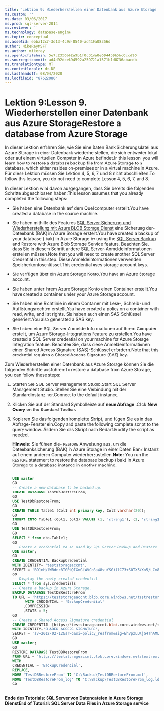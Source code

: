 ```yaml
---
title: 'Lektion 9: Wiederherstellen einer Datenbank aus Azure Storage | Microsoft-Dokumentation'
ms.custom: ''
ms.date: 03/06/2017
ms.prod: sql-server-2014
ms.reviewer: ''
ms.technology: database-engine
ms.topic: conceptual
ms.assetid: ebba12c7-3d13-4c9d-8540-ad410a08356d
author: MikeRayMSFT
ms.author: mikeray
ms.openlocfilehash: 5e7c2350bb2a9b1f8c31da8e094459b5bc8ccd90
ms.sourcegitcommit: ad4d92dce894592a259721a1571b1d8736abacdb
ms.translationtype: MT
ms.contentlocale: de-DE
ms.lasthandoff: 08/04/2020
ms.locfileid: "87622080"
---
```

# <a name="lesson-9-restore-a-database-from-azure-storage"></a><span data-ttu-id="2ce44-103">Lektion 9:</span><span class="sxs-lookup"><span data-stu-id="2ce44-103">Lesson 9.</span></span> <span data-ttu-id="2ce44-104">Wiederherstellen einer Datenbank aus Azure Storage</span><span class="sxs-lookup"><span data-stu-id="2ce44-104">Restore a database from Azure Storage</span></span>
  <span data-ttu-id="2ce44-105">In dieser Lektion erfahren Sie, wie Sie eine Daten Bank Sicherungsdatei aus Azure Storage in einer Datenbank wiederherstellen, die sich entweder lokal oder auf einem virtuellen Computer in Azure befindet.</span><span class="sxs-lookup"><span data-stu-id="2ce44-105">In this lesson, you will learn how to restore a database backup file from Azure Storage to a database, which either resides on-premises or in a virtual machine in Azure.</span></span> <span data-ttu-id="2ce44-106">Für diese Lektion müssen Sie Lektion 4, 5, 6, 7 und 8 nicht abschließen.</span><span class="sxs-lookup"><span data-stu-id="2ce44-106">To follow this lesson, you do not need to complete Lesson 4, 5, 6, 7, and 8.</span></span>  
  
 <span data-ttu-id="2ce44-107">In dieser Lektion wird davon ausgegangen, dass Sie bereits die folgenden Schritte abgeschlossen haben:</span><span class="sxs-lookup"><span data-stu-id="2ce44-107">This lesson assumes that you already completed the following steps:</span></span>  
  
-   <span data-ttu-id="2ce44-108">Sie haben eine Datenbank auf dem Quellcomputer erstellt.</span><span class="sxs-lookup"><span data-stu-id="2ce44-108">You have created a database in the source machine.</span></span>  
  
-   <span data-ttu-id="2ce44-109">Sie haben mithilfe des Features [SQL Server Sicherung und Wiederherstellung mit Azure BLOB Storage Dienst](backup-restore/sql-server-backup-and-restore-with-microsoft-azure-blob-storage-service.md) eine Sicherung der-Datenbank (BAK) in Azure Storage erstellt.</span><span class="sxs-lookup"><span data-stu-id="2ce44-109">You have created a backup of your database (.bak) in Azure Storage by using the [SQL Server Backup and Restore with Azure Blob Storage Service](backup-restore/sql-server-backup-and-restore-with-microsoft-azure-blob-storage-service.md) feature.</span></span> <span data-ttu-id="2ce44-110">Beachten Sie, dass Sie in diesem Schritt andere SQL Server-Anmeldeinformationen erstellen müssen.</span><span class="sxs-lookup"><span data-stu-id="2ce44-110">Note that you will need to create another SQL Server Credential in this step.</span></span> <span data-ttu-id="2ce44-111">Diese Anmeldeinformationen verwenden Speicherkontoschlüssel.</span><span class="sxs-lookup"><span data-stu-id="2ce44-111">This credential uses storage account keys.</span></span>  
  
-   <span data-ttu-id="2ce44-112">Sie verfügen über ein Azure Storage Konto.</span><span class="sxs-lookup"><span data-stu-id="2ce44-112">You have an Azure Storage account.</span></span>  
  
-   <span data-ttu-id="2ce44-113">Sie haben unter Ihrem Azure Storage Konto einen Container erstellt.</span><span class="sxs-lookup"><span data-stu-id="2ce44-113">You have created a container under your Azure Storage account.</span></span>  
  
-   <span data-ttu-id="2ce44-114">Sie haben eine Richtlinie in einem Container mit Lese-, Schreib- und Auflistungsrechten erstellt.</span><span class="sxs-lookup"><span data-stu-id="2ce44-114">You have created a policy on a container with read, write, and list rights.</span></span> <span data-ttu-id="2ce44-115">Sie haben auch einen SAS-Schlüssel generiert.</span><span class="sxs-lookup"><span data-stu-id="2ce44-115">You also generated a SAS key.</span></span>  
  
-   <span data-ttu-id="2ce44-116">Sie haben eine SQL Server Anmelde Informationen auf Ihrem Computer erstellt, um Azure Storage-Integrations Feature zu erstellen.</span><span class="sxs-lookup"><span data-stu-id="2ce44-116">You have created a SQL Server credential on your machine for Azure Storage Integration feature.</span></span> <span data-ttu-id="2ce44-117">Beachten Sie, dass diese Anmeldeinformationen einen Shared Access Signature (SAS)-Schlüssel erfordern.</span><span class="sxs-lookup"><span data-stu-id="2ce44-117">Note that this credential requires a Shared Access Signature (SAS) key.</span></span>  
  
 <span data-ttu-id="2ce44-118">Zum Wiederherstellen einer Datenbank aus Azure Storage können Sie die folgenden Schritte ausführen:</span><span class="sxs-lookup"><span data-stu-id="2ce44-118">To restore a database from Azure Storage, you can follow these steps:</span></span>  
  
1.  <span data-ttu-id="2ce44-119">Starten Sie SQL Server Management Studio.</span><span class="sxs-lookup"><span data-stu-id="2ce44-119">Start SQL Server Management Studio.</span></span> <span data-ttu-id="2ce44-120">Stellen Sie eine Verbindung mit der Standardinstanz her.</span><span class="sxs-lookup"><span data-stu-id="2ce44-120">Connect to the default instance.</span></span>  
  
2.  <span data-ttu-id="2ce44-121">Klicken Sie auf der Standard Symbolleiste auf **neue Abfrage** .</span><span class="sxs-lookup"><span data-stu-id="2ce44-121">Click **New Query** on the Standard Toolbar.</span></span>  
  
3.  <span data-ttu-id="2ce44-122">Kopieren Sie das folgenden komplette Skript, und fügen Sie es in das Abfrage-Fenster ein.</span><span class="sxs-lookup"><span data-stu-id="2ce44-122">Copy and paste the following complete script to the query window.</span></span> <span data-ttu-id="2ce44-123">Ändern Sie das Skript nach Bedarf.</span><span class="sxs-lookup"><span data-stu-id="2ce44-123">Modify the script as needed.</span></span>  
  
     <span data-ttu-id="2ce44-124">**Hinweis:** Sie führen die- `RESTORE` Anweisung aus, um die Datenbanksicherung (BAK) in Azure Storage in einer Daten Bank Instanz auf einem anderen Computer wiederherzustellen.</span><span class="sxs-lookup"><span data-stu-id="2ce44-124">**Note:** You run the `RESTORE` statement to restore the database backup (.bak) in Azure Storage to a database instance in another machine.</span></span>  
  
    ```sql  
  
    USE master   
    GO   
    -- Create a new database to be backed up.   
    CREATE DATABASE TestDbRestoreFrom;   
    GO   
    USE TestDbRestoreFrom;   
    GO   
    CREATE TABLE Table1 (Col1 int primary key, Col2 varchar(20));   
    GO   
    INSERT INTO Table1 (Col1, Col2) VALUES (1, 'string1'), (2, 'string2');   
    GO   
    USE TestDbRestoreFrom;   
    GO   
    SELECT * from dbo.Table1;   
    GO   
    -- Create a credential to be used by SQL Server Backup and Restore with Azure -----Blob Storage Service.   
    USE master;   
    GO   
    CREATE CREDENTIAL BackupCredential    
    WITH IDENTITY= 'teststorageaccnt',   
    SECRET = 'BO1nH/lWRdnc8TGPlQIXmGLWVCoEa48suYSGiAlC73+S0TX5VXo5/LCm8qiyGCYafDg4ZsueDIV3GQ5RXHaRGw=='    
    GO   
    -- Display the newly created credential   
    SELECT * from sys.credentials   
    -- Create a backup in Azure Storage.   
    BACKUP DATABASE TestDBRestoreFrom    
    TO URL = 'https://teststorageaccnt.blob.core.windows.net/testrestorefrom/TestDBRestoreFrom.bak'    
          WITH CREDENTIAL = 'BackupCredential'    
         ,COMPRESSION   
         ,STATS = 5;   
    GO    
    -- Create a Shared Access Signature credential   
    CREATE CREDENTIAL [https://teststorageaccnt.blob.core.windows.net/testrestorefrom]   
    WITH IDENTITY='SHARED ACCESS SIGNATURE',   
    SECRET = 'sv=2012-02-12&sr=c&si=policy_resfrom&sig=EhVpzLUXjG4ThAMLmVhrnoiCt8IfmD3BsuYiMawGzxc%3D'   
    GO   
    USE master;   
    GO   
    RESTORE DATABASE TestDBRestoreFrom    
    FROM URL = 'https://teststorageaccnt.blob.core.windows.net/testrestorefrom/TestDBRestoreFrom.bak'    
    WITH    
    CREDENTIAL = 'BackupCredential',    
    REPLACE,   
    MOVE 'TestDBRestoreFrom' TO 'C:\Backup\TestDBRestoreFrom.mdf',     
    MOVE 'TestDBRestoreFrom_log' TO 'C:\Backup\TestDBRestoreFrom_log.ldf';   
    GO  
  
    ```  
  
 <span data-ttu-id="2ce44-125">**Ende des Tutorials: SQL Server von Datendateien in Azure Storage Dienst**</span><span class="sxs-lookup"><span data-stu-id="2ce44-125">**End of Tutorial: SQL Server Data Files in Azure Storage service**</span></span>  
  
  
